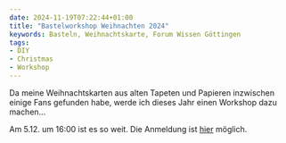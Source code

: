 ```yaml
---
date: 2024-11-19T07:22:44+01:00
title: "Bastelworkshop Weihnachten 2024"
keywords: Basteln, Weihnachtskarte, Forum Wissen Göttingen
tags:
- DIY
- Christmas
- Workshop
---
```


Da meine Weihnachtskarten aus alten Tapeten und Papieren inzwischen einige Fans gefunden habe, werde ich dieses Jahr einen Workshop dazu machen...

<!--more-->

Am 5.12. um 16:00 ist es so weit. Die Anmeldung ist [hier](https://www.forum-wissen.de/event/adventsprogramm-weihnachtskarten/) möglich.
